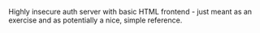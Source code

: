 Highly insecure auth server with basic HTML frontend - just meant as an exercise and as potentially a nice, simple reference.
